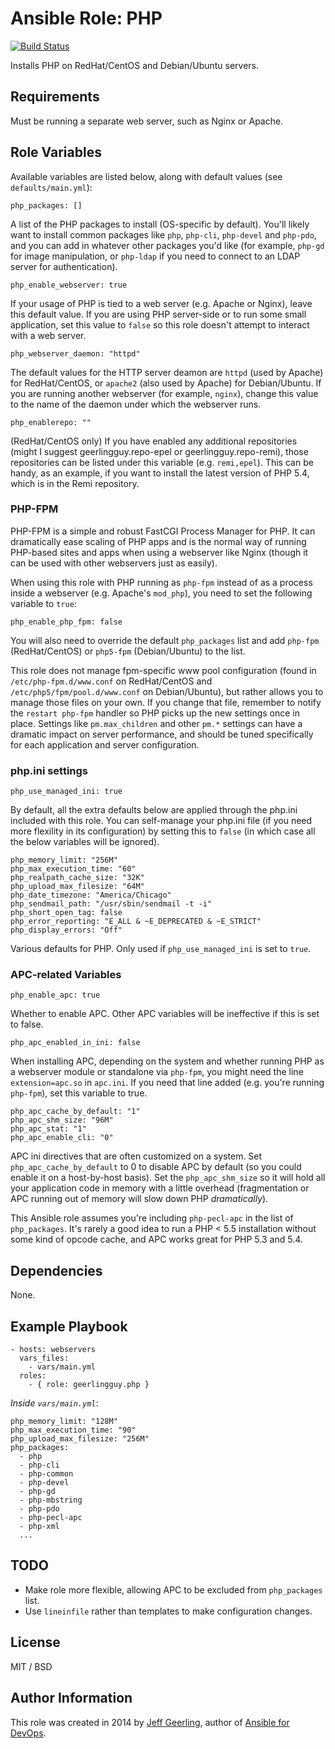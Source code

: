 # Ansible Role: PHP

[![Build Status](https://travis-ci.org/geerlingguy/ansible-role-php.svg?branch=master)](https://travis-ci.org/geerlingguy/ansible-role-php)

Installs PHP on RedHat/CentOS and Debian/Ubuntu servers.

## Requirements

Must be running a separate web server, such as Nginx or Apache.

## Role Variables

Available variables are listed below, along with default values (see `defaults/main.yml`):

    php_packages: []

A list of the PHP packages to install (OS-specific by default). You'll likely want to install common packages like `php`, `php-cli`, `php-devel` and `php-pdo`, and you can add in whatever other packages you'd like (for example, `php-gd` for image manipulation, or `php-ldap` if you need to connect to an LDAP server for authentication).

    php_enable_webserver: true

If your usage of PHP is tied to a web server (e.g. Apache or Nginx), leave this default value. If you are using PHP server-side or to run some small application, set this value to `false` so this role doesn't attempt to interact with a web server.

    php_webserver_daemon: "httpd"

The default values for the HTTP server deamon are `httpd` (used by Apache) for RedHat/CentOS, or `apache2` (also used by Apache) for Debian/Ubuntu. If you are running another webserver (for example, `nginx`), change this value to the name of the daemon under which the webserver runs.

    php_enablerepo: ""

(RedHat/CentOS only) If you have enabled any additional repositories (might I suggest geerlingguy.repo-epel or geerlingguy.repo-remi), those repositories can be listed under this variable (e.g. `remi,epel`). This can be handy, as an example, if you want to install the latest version of PHP 5.4, which is in the Remi repository.

### PHP-FPM

PHP-FPM is a simple and robust FastCGI Process Manager for PHP. It can dramatically ease scaling of PHP apps and is the normal way of running PHP-based sites and apps when using a webserver like Nginx (though it can be used with other webservers just as easily).

When using this role with PHP running as `php-fpm` instead of as a process inside a webserver (e.g. Apache's `mod_php`), you need to set the following variable to `true`:

    php_enable_php_fpm: false

You will also need to override the default `php_packages` list and add `php-fpm` (RedHat/CentOS) or `php5-fpm` (Debian/Ubuntu) to the list.

This role does not manage fpm-specific www pool configuration (found in `/etc/php-fpm.d/www.conf` on RedHat/CentOS and `/etc/php5/fpm/pool.d/www.conf` on Debian/Ubuntu), but rather allows you to manage those files on your own. If you change that file, remember to notify the `restart php-fpm` handler so PHP picks up the new settings once in place. Settings like `pm.max_children` and other `pm.*` settings can have a dramatic impact on server performance, and should be tuned specifically for each application and server configuration.

### php.ini settings

    php_use_managed_ini: true

By default, all the extra defaults below are applied through the php.ini included with this role. You can self-manage your php.ini file (if you need more flexility in its configuration) by setting this to `false` (in which case all the below variables will be ignored).

    php_memory_limit: "256M"
    php_max_execution_time: "60"
    php_realpath_cache_size: "32K"
    php_upload_max_filesize: "64M"
    php_date_timezone: "America/Chicago"
    php_sendmail_path: "/usr/sbin/sendmail -t -i"
    php_short_open_tag: false
    php_error_reporting: "E_ALL & ~E_DEPRECATED & ~E_STRICT"
    php_display_errors: "Off"

Various defaults for PHP. Only used if `php_use_managed_ini` is set to `true`.

### APC-related Variables

    php_enable_apc: true

Whether to enable APC. Other APC variables will be ineffective if this is set to false.

    php_apc_enabled_in_ini: false

When installing APC, depending on the system and whether running PHP as a webserver module or standalone via `php-fpm`, you might need the line `extension=apc.so` in `apc.ini`. If you need that line added (e.g. you're running `php-fpm`), set this variable to true.

    php_apc_cache_by_default: "1"
    php_apc_shm_size: "96M"
    php_apc_stat: "1"
    php_apc_enable_cli: "0"

APC ini directives that are often customized on a system. Set `php_apc_cache_by_default` to 0 to disable APC by default (so you could enable it on a host-by-host basis). Set the `php_apc_shm_size` so it will hold all your application code in memory with a little overhead (fragmentation or APC running out of memory will slow down PHP *dramatically*).

This Ansible role assumes you're including `php-pecl-apc` in the list of `php_packages`. It's rarely a good idea to run a PHP < 5.5 installation without some kind of opcode cache, and APC works great for PHP 5.3 and 5.4.

## Dependencies

None.

## Example Playbook

    - hosts: webservers
      vars_files:
        - vars/main.yml
      roles:
        - { role: geerlingguy.php }

*Inside `vars/main.yml`*:

    php_memory_limit: "128M"
    php_max_execution_time: "90"
    php_upload_max_filesize: "256M"
    php_packages:
      - php
      - php-cli
      - php-common
      - php-devel
      - php-gd
      - php-mbstring
      - php-pdo
      - php-pecl-apc
      - php-xml
      ...

## TODO

  - Make role more flexible, allowing APC to be excluded from `php_packages` list.
  - Use `lineinfile` rather than templates to make configuration changes.

## License

MIT / BSD

## Author Information

This role was created in 2014 by [Jeff Geerling](http://jeffgeerling.com/), author of [Ansible for DevOps](http://ansiblefordevops.com/).
